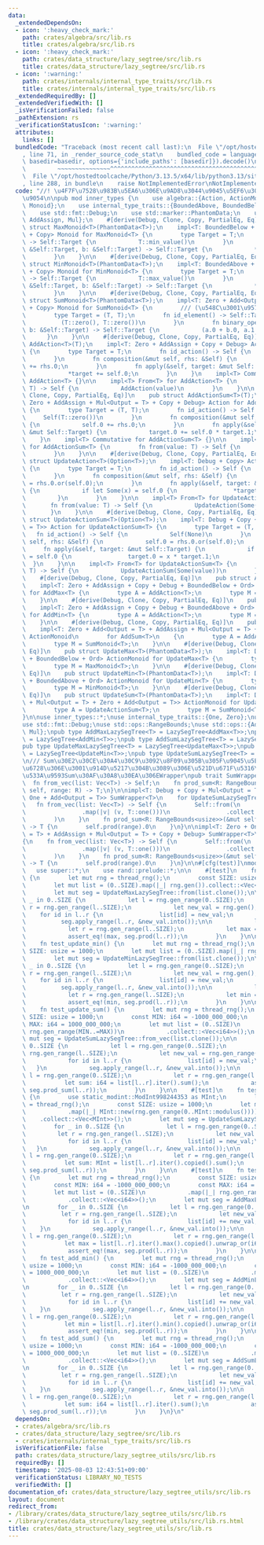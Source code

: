 ```yaml
---
data:
  _extendedDependsOn:
  - icon: ':heavy_check_mark:'
    path: crates/algebra/src/lib.rs
    title: crates/algebra/src/lib.rs
  - icon: ':heavy_check_mark:'
    path: crates/data_structure/lazy_segtree/src/lib.rs
    title: crates/data_structure/lazy_segtree/src/lib.rs
  - icon: ':warning:'
    path: crates/internals/internal_type_traits/src/lib.rs
    title: crates/internals/internal_type_traits/src/lib.rs
  _extendedRequiredBy: []
  _extendedVerifiedWith: []
  _isVerificationFailed: false
  _pathExtension: rs
  _verificationStatusIcon: ':warning:'
  attributes:
    links: []
  bundledCode: "Traceback (most recent call last):\n  File \"/opt/hostedtoolcache/Python/3.13.5/x64/lib/python3.13/site-packages/onlinejudge_verify/documentation/build.py\"\
    , line 71, in _render_source_code_stat\n    bundled_code = language.bundle(stat.path,\
    \ basedir=basedir, options={'include_paths': [basedir]}).decode()\n          \
    \         ~~~~~~~~~~~~~~~^^^^^^^^^^^^^^^^^^^^^^^^^^^^^^^^^^^^^^^^^^^^^^^^^^^^^^^^^^^^^^^^^^\n\
    \  File \"/opt/hostedtoolcache/Python/3.13.5/x64/lib/python3.13/site-packages/onlinejudge_verify/languages/rust.py\"\
    , line 288, in bundle\n    raise NotImplementedError\nNotImplementedError\n"
  code: "//! \u4F7F\u7528\u983B\u5EA6\u306E\u9AD8\u3044\u9045\u5EF6\u30BB\u30B0\u6728\
    \u9054\n\npub mod inner_types {\n    use algebra::{Action, ActionMonoid, Commutative,\
    \ Monoid};\n    use internal_type_traits::{BoundedAbove, BoundedBelow, Zero};\n\
    \    use std::fmt::Debug;\n    use std::marker::PhantomData;\n    use std::ops::{Add,\
    \ AddAssign, Mul};\n    #[derive(Debug, Clone, Copy, PartialEq, Eq)]\n    pub\
    \ struct MaxMonoid<T>(PhantomData<T>);\n    impl<T: BoundedBelow + Ord + Debug\
    \ + Copy> Monoid for MaxMonoid<T> {\n        type Target = T;\n        fn id_element()\
    \ -> Self::Target {\n            T::min_value()\n        }\n        fn binary_operation(a:\
    \ &Self::Target, b: &Self::Target) -> Self::Target {\n            *a.max(b)\n\
    \        }\n    }\n\n    #[derive(Debug, Clone, Copy, PartialEq, Eq)]\n    pub\
    \ struct MinMonoid<T>(PhantomData<T>);\n    impl<T: BoundedAbove + Ord + Debug\
    \ + Copy> Monoid for MinMonoid<T> {\n        type Target = T;\n        fn id_element()\
    \ -> Self::Target {\n            T::max_value()\n        }\n        fn binary_operation(a:\
    \ &Self::Target, b: &Self::Target) -> Self::Target {\n            *a.min(b)\n\
    \        }\n    }\n\n    #[derive(Debug, Clone, Copy, PartialEq, Eq)]\n    pub\
    \ struct SumMonoid<T>(PhantomData<T>);\n    impl<T: Zero + Add<Output = T> + Debug\
    \ + Copy> Monoid for SumMonoid<T> {\n        /// (\u548C\u3001\u9577\u3055)\n\
    \        type Target = (T, T);\n        fn id_element() -> Self::Target {\n  \
    \          (T::zero(), T::zero())\n        }\n        fn binary_operation(a: &Self::Target,\
    \ b: &Self::Target) -> Self::Target {\n            (a.0 + b.0, a.1 + b.1)\n  \
    \      }\n    }\n\n    #[derive(Debug, Clone, Copy, PartialEq, Eq)]\n    pub struct\
    \ AddAction<T>(T);\n    impl<T: Zero + AddAssign + Copy + Debug> Action for AddAction<T>\
    \ {\n        type Target = T;\n        fn id_action() -> Self {\n            Self(T::zero())\n\
    \        }\n        fn composition(&mut self, rhs: &Self) {\n            self.0\
    \ += rhs.0;\n        }\n        fn apply(&self, target: &mut Self::Target) {\n\
    \            *target += self.0;\n        }\n    }\n    impl<T> Commutative for\
    \ AddAction<T> {}\n\n    impl<T> From<T> for AddAction<T> {\n        fn from(value:\
    \ T) -> Self {\n            AddAction(value)\n        }\n    }\n\n    #[derive(Debug,\
    \ Clone, Copy, PartialEq, Eq)]\n    pub struct AddActionSum<T>(T);\n    impl<T:\
    \ Zero + AddAssign + Mul<Output = T> + Copy + Debug> Action for AddActionSum<T>\
    \ {\n        type Target = (T, T);\n        fn id_action() -> Self {\n       \
    \     Self(T::zero())\n        }\n        fn composition(&mut self, rhs: &Self)\
    \ {\n            self.0 += rhs.0;\n        }\n        fn apply(&self, target:\
    \ &mut Self::Target) {\n            target.0 += self.0 * target.1;\n        }\n\
    \    }\n    impl<T> Commutative for AddActionSum<T> {}\n\n    impl<T> From<T>\
    \ for AddActionSum<T> {\n        fn from(value: T) -> Self {\n            AddActionSum(value)\n\
    \        }\n    }\n\n    #[derive(Debug, Clone, Copy, PartialEq, Eq)]\n    pub\
    \ struct UpdateAction<T>(Option<T>);\n    impl<T: Debug + Copy> Action for UpdateAction<T>\
    \ {\n        type Target = T;\n        fn id_action() -> Self {\n            Self(None)\n\
    \        }\n        fn composition(&mut self, rhs: &Self) {\n            self.0\
    \ = rhs.0.or(self.0);\n        }\n        fn apply(&self, target: &mut Self::Target)\
    \ {\n            if let Some(x) = self.0 {\n                *target = x;\n   \
    \         }\n        }\n    }\n\n    impl<T> From<T> for UpdateAction<T> {\n \
    \       fn from(value: T) -> Self {\n            UpdateAction(Some(value))\n \
    \       }\n    }\n\n    #[derive(Debug, Clone, Copy, PartialEq, Eq)]\n    pub\
    \ struct UpdateActionSum<T>(Option<T>);\n    impl<T: Debug + Copy + Mul<Output\
    \ = T>> Action for UpdateActionSum<T> {\n        type Target = (T, T);\n     \
    \   fn id_action() -> Self {\n            Self(None)\n        }\n        fn composition(&mut\
    \ self, rhs: &Self) {\n            self.0 = rhs.0.or(self.0);\n        }\n   \
    \     fn apply(&self, target: &mut Self::Target) {\n            if let Some(x)\
    \ = self.0 {\n                target.0 = x * target.1;\n            }\n      \
    \  }\n    }\n\n    impl<T> From<T> for UpdateActionSum<T> {\n        fn from(value:\
    \ T) -> Self {\n            UpdateActionSum(Some(value))\n        }\n    }\n\n\
    \    #[derive(Debug, Clone, Copy, PartialEq, Eq)]\n    pub struct AddMax<T>(PhantomData<T>);\n\
    \    impl<T: Zero + AddAssign + Copy + Debug + BoundedBelow + Ord> ActionMonoid\
    \ for AddMax<T> {\n        type A = AddAction<T>;\n        type M = MaxMonoid<T>;\n\
    \    }\n\n    #[derive(Debug, Clone, Copy, PartialEq, Eq)]\n    pub struct AddMin<T>(PhantomData<T>);\n\
    \    impl<T: Zero + AddAssign + Copy + Debug + BoundedAbove + Ord> ActionMonoid\
    \ for AddMin<T> {\n        type A = AddAction<T>;\n        type M = MinMonoid<T>;\n\
    \    }\n\n    #[derive(Debug, Clone, Copy, PartialEq, Eq)]\n    pub struct AddSum<T>(PhantomData<T>);\n\
    \    impl<T: Zero + Add<Output = T> + AddAssign + Mul<Output = T> + Copy + Debug>\
    \ ActionMonoid\n        for AddSum<T>\n    {\n        type A = AddActionSum<T>;\n\
    \        type M = SumMonoid<T>;\n    }\n\n    #[derive(Debug, Clone, Copy, PartialEq,\
    \ Eq)]\n    pub struct UpdateMax<T>(PhantomData<T>);\n    impl<T: Debug + Copy\
    \ + BoundedBelow + Ord> ActionMonoid for UpdateMax<T> {\n        type A = UpdateAction<T>;\n\
    \        type M = MaxMonoid<T>;\n    }\n\n    #[derive(Debug, Clone, Copy, PartialEq,\
    \ Eq)]\n    pub struct UpdateMin<T>(PhantomData<T>);\n    impl<T: Debug + Copy\
    \ + BoundedAbove + Ord> ActionMonoid for UpdateMin<T> {\n        type A = UpdateAction<T>;\n\
    \        type M = MinMonoid<T>;\n    }\n\n    #[derive(Debug, Clone, Copy, PartialEq,\
    \ Eq)]\n    pub struct UpdateSum<T>(PhantomData<T>);\n    impl<T: Debug + Copy\
    \ + Mul<Output = T> + Zero + Add<Output = T>> ActionMonoid for UpdateSum<T> {\n\
    \        type A = UpdateActionSum<T>;\n        type M = SumMonoid<T>;\n    }\n\
    }\n\nuse inner_types::*;\nuse internal_type_traits::{One, Zero};\nuse lazy_segtree::LazySegTree;\n\
    use std::fmt::Debug;\nuse std::ops::RangeBounds;\nuse std::ops::{Add, AddAssign,\
    \ Mul};\npub type AddMaxLazySegTree<T> = LazySegTree<AddMax<T>>;\npub type AddMinLazySegTree<T>\
    \ = LazySegTree<AddMin<T>>;\npub type AddSumLazySegTree<T> = LazySegTree<AddSum<T>>;\n\
    pub type UpdateMaxLazySegTree<T> = LazySegTree<UpdateMax<T>>;\npub type UpdateMinLazySegTree<T>\
    \ = LazySegTree<UpdateMin<T>>;\npub type UpdateSumLazySegTree<T> = LazySegTree<UpdateSum<T>>;\n\
    \n/// Sum\u30E2\u30CE\u30A4\u30C9\u3092\u8F09\u305B\u305F\u9045\u5EF6\u30BB\u30B0\
    \u6728\u306E\u3001\u914D\u5217\u304B\u3089\u306E\u521D\u671F\u5316\u3068\u3001\
    \u533A\u9593Sum\u30AF\u30A8\u30EA\u306EWrapper\npub trait SumWrapper<T> {\n  \
    \  fn from_vec(list: Vec<T>) -> Self;\n    fn prod_sum<R: RangeBounds<usize>>(&mut\
    \ self, range: R) -> T;\n}\n\nimpl<T: Debug + Copy + Mul<Output = T> + Zero +\
    \ One + Add<Output = T>> SumWrapper<T>\n    for UpdateSumLazySegTree<T>\n{\n \
    \   fn from_vec(list: Vec<T>) -> Self {\n        Self::from(\n            list.into_iter()\n\
    \                .map(|v| (v, T::one()))\n                .collect::<Vec<(T, T)>>(),\n\
    \        )\n    }\n    fn prod_sum<R: RangeBounds<usize>>(&mut self, range: R)\
    \ -> T {\n        self.prod(range).0\n    }\n}\n\nimpl<T: Zero + One + Add<Output\
    \ = T> + AddAssign + Mul<Output = T> + Copy + Debug> SumWrapper<T>\n    for AddSumLazySegTree<T>\n\
    {\n    fn from_vec(list: Vec<T>) -> Self {\n        Self::from(\n            list.into_iter()\n\
    \                .map(|v| (v, T::one()))\n                .collect::<Vec<(T, T)>>(),\n\
    \        )\n    }\n    fn prod_sum<R: RangeBounds<usize>>(&mut self, range: R)\
    \ -> T {\n        self.prod(range).0\n    }\n}\n\n#[cfg(test)]\nmod test {\n \
    \   use super::*;\n    use rand::prelude::*;\n\n    #[test]\n    fn test_update_max()\
    \ {\n        let mut rng = thread_rng();\n        const SIZE: usize = 1000;\n\
    \        let mut list = (0..SIZE).map(|_| rng.gen()).collect::<Vec<i64>>();\n\
    \        let mut seg = UpdateMaxLazySegTree::from(list.clone());\n\n        for\
    \ _ in 0..SIZE {\n            let l = rng.gen_range(0..SIZE);\n            let\
    \ r = rng.gen_range(l..SIZE);\n            let new_val = rng.gen();\n        \
    \    for id in l..r {\n                list[id] = new_val;\n            }\n  \
    \          seg.apply_range(l..r, &new_val.into());\n\n            let l = rng.gen_range(0..SIZE);\n\
    \            let r = rng.gen_range(l..SIZE);\n            let max = list[l..r].iter().max().copied().unwrap_or(i64::MIN);\n\
    \            assert_eq!(max, seg.prod(l..r));\n        }\n    }\n\n    #[test]\n\
    \    fn test_update_min() {\n        let mut rng = thread_rng();\n        const\
    \ SIZE: usize = 1000;\n        let mut list = (0..SIZE).map(|_| rng.gen()).collect::<Vec<i64>>();\n\
    \        let mut seg = UpdateMinLazySegTree::from(list.clone());\n\n        for\
    \ _ in 0..SIZE {\n            let l = rng.gen_range(0..SIZE);\n            let\
    \ r = rng.gen_range(l..SIZE);\n            let new_val = rng.gen();\n        \
    \    for id in l..r {\n                list[id] = new_val;\n            }\n  \
    \          seg.apply_range(l..r, &new_val.into());\n\n            let l = rng.gen_range(0..SIZE);\n\
    \            let r = rng.gen_range(l..SIZE);\n            let min = list[l..r].iter().min().copied().unwrap_or(i64::MAX);\n\
    \            assert_eq!(min, seg.prod(l..r));\n        }\n    }\n\n    #[test]\n\
    \    fn test_update_sum() {\n        let mut rng = thread_rng();\n        const\
    \ SIZE: usize = 1000;\n        const MIN: i64 = -1000_000_000;\n        const\
    \ MAX: i64 = 1000_000_000;\n        let mut list = (0..SIZE)\n            .map(|_|\
    \ rng.gen_range(MIN..=MAX))\n            .collect::<Vec<i64>>();\n        let\
    \ mut seg = UpdateSumLazySegTree::from_vec(list.clone());\n\n        for _ in\
    \ 0..SIZE {\n            let l = rng.gen_range(0..SIZE);\n            let r =\
    \ rng.gen_range(l..SIZE);\n            let new_val = rng.gen_range(MIN..=MAX);\n\
    \            for id in l..r {\n                list[id] = new_val;\n         \
    \   }\n            seg.apply_range(l..r, &new_val.into());\n\n            let\
    \ l = rng.gen_range(0..SIZE);\n            let r = rng.gen_range(l..SIZE);\n \
    \           let sum: i64 = list[l..r].iter().sum();\n            assert_eq!(sum,\
    \ seg.prod_sum(l..r));\n        }\n    }\n\n    #[test]\n    fn test_update_sum_modint()\
    \ {\n        use static_modint::ModInt998244353 as MInt;\n        let mut rng\
    \ = thread_rng();\n        const SIZE: usize = 1000;\n        let mut list = (0..SIZE)\n\
    \            .map(|_| MInt::new(rng.gen_range(0..MInt::modulus())))\n        \
    \    .collect::<Vec<MInt>>();\n        let mut seg = UpdateSumLazySegTree::from_vec(list.clone());\n\
    \        for _ in 0..SIZE {\n            let l = rng.gen_range(0..SIZE);\n   \
    \         let r = rng.gen_range(l..SIZE);\n            let new_val = MInt::new(rng.gen_range(0..MInt::modulus()));\n\
    \            for id in l..r {\n                list[id] = new_val;\n         \
    \   }\n            seg.apply_range(l..r, &new_val.into());\n\n            let\
    \ l = rng.gen_range(0..SIZE);\n            let r = rng.gen_range(l..SIZE);\n \
    \           let sum: MInt = list[l..r].iter().copied().sum();\n            assert_eq!(sum,\
    \ seg.prod_sum(l..r));\n        }\n    }\n\n    #[test]\n    fn test_add_max()\
    \ {\n        let mut rng = thread_rng();\n        const SIZE: usize = 1000;\n\
    \        const MIN: i64 = -1000_000_000;\n        const MAX: i64 = 1000_000_000;\n\
    \        let mut list = (0..SIZE)\n            .map(|_| rng.gen_range(MIN..=MAX))\n\
    \            .collect::<Vec<i64>>();\n        let mut seg = AddMaxLazySegTree::from(list.clone());\n\
    \n        for _ in 0..SIZE {\n            let l = rng.gen_range(0..SIZE);\n  \
    \          let r = rng.gen_range(l..SIZE);\n            let new_val = rng.gen_range(MIN..=MAX);\n\
    \            for id in l..r {\n                list[id] += new_val;\n        \
    \    }\n            seg.apply_range(l..r, &new_val.into());\n\n            let\
    \ l = rng.gen_range(0..SIZE);\n            let r = rng.gen_range(l..SIZE);\n \
    \           let max = list[l..r].iter().max().copied().unwrap_or(i64::MIN);\n\
    \            assert_eq!(max, seg.prod(l..r));\n        }\n    }\n\n    #[test]\n\
    \    fn test_add_min() {\n        let mut rng = thread_rng();\n        const SIZE:\
    \ usize = 1000;\n        const MIN: i64 = -1000_000_000;\n        const MAX: i64\
    \ = 1000_000_000;\n        let mut list = (0..SIZE)\n            .map(|_| rng.gen_range(MIN..=MAX))\n\
    \            .collect::<Vec<i64>>();\n        let mut seg = AddMinLazySegTree::from(list.clone());\n\
    \n        for _ in 0..SIZE {\n            let l = rng.gen_range(0..SIZE);\n  \
    \          let r = rng.gen_range(l..SIZE);\n            let new_val = rng.gen_range(MIN..=MAX);\n\
    \            for id in l..r {\n                list[id] += new_val;\n        \
    \    }\n            seg.apply_range(l..r, &new_val.into());\n\n            let\
    \ l = rng.gen_range(0..SIZE);\n            let r = rng.gen_range(l..SIZE);\n \
    \           let min = list[l..r].iter().min().copied().unwrap_or(i64::MAX);\n\
    \            assert_eq!(min, seg.prod(l..r));\n        }\n    }\n\n    #[test]\n\
    \    fn test_add_sum() {\n        let mut rng = thread_rng();\n        const SIZE:\
    \ usize = 1000;\n        const MIN: i64 = -1000_000_000;\n        const MAX: i64\
    \ = 1000_000_000;\n        let mut list = (0..SIZE)\n            .map(|_| rng.gen_range(MIN..=MAX))\n\
    \            .collect::<Vec<i64>>();\n        let mut seg = AddSumLazySegTree::from_vec(list.clone());\n\
    \n        for _ in 0..SIZE {\n            let l = rng.gen_range(0..SIZE);\n  \
    \          let r = rng.gen_range(l..SIZE);\n            let new_val = rng.gen_range(MIN..=MAX);\n\
    \            for id in l..r {\n                list[id] += new_val;\n        \
    \    }\n            seg.apply_range(l..r, &new_val.into());\n\n            let\
    \ l = rng.gen_range(0..SIZE);\n            let r = rng.gen_range(l..SIZE);\n \
    \           let sum: i64 = list[l..r].iter().sum();\n            assert_eq!(sum,\
    \ seg.prod_sum(l..r));\n        }\n    }\n}\n"
  dependsOn:
  - crates/algebra/src/lib.rs
  - crates/data_structure/lazy_segtree/src/lib.rs
  - crates/internals/internal_type_traits/src/lib.rs
  isVerificationFile: false
  path: crates/data_structure/lazy_segtree_utils/src/lib.rs
  requiredBy: []
  timestamp: '2025-08-03 12:43:51+09:00'
  verificationStatus: LIBRARY_NO_TESTS
  verifiedWith: []
documentation_of: crates/data_structure/lazy_segtree_utils/src/lib.rs
layout: document
redirect_from:
- /library/crates/data_structure/lazy_segtree_utils/src/lib.rs
- /library/crates/data_structure/lazy_segtree_utils/src/lib.rs.html
title: crates/data_structure/lazy_segtree_utils/src/lib.rs
---
```

